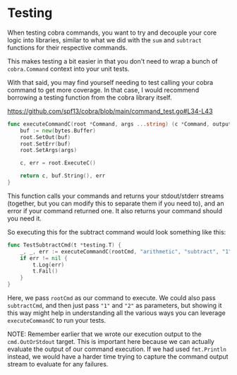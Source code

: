 # Testing

When testing cobra commands, you want to try and decouple your core logic into
libraries, similar to what we did with the `sum` and `subtract` functions for
their respective commands.

This makes testing a bit easier in that you don't need to wrap a bunch of
`cobra.Command` context into your unit tests.

With that said, you may find yourself needing to test calling your cobra command
to get more coverage. In that case, I would recommend borrowing a testing
function from the cobra library itself.

https://github.com/spf13/cobra/blob/main/command_test.go#L34-L43

```go
func executeCommandC(root *Command, args ...string) (c *Command, output string, err error) {
	buf := new(bytes.Buffer)
	root.SetOut(buf)
	root.SetErr(buf)
	root.SetArgs(args)

	c, err = root.ExecuteC()

	return c, buf.String(), err
}
```

This function calls your commands and returns your stdout/stderr streams
(together, but you can modify this to separate them if you need to), and an
error if your command returned one. It also returns your command should you need
it. 

So executing this for the subtract command would look something like this:

```go
func TestSubtractCmd(t *testing.T) {
	_, _, err := executeCommandC(rootCmd, "arithmetic", "subtract", "1", "2")
	if err != nil {
		t.Log(err)
		t.Fail()
	}
}
```

Here, we pass `rootCmd` as our command to execute. We could also pass
`subtractCmd`, and then just pass `"1"` and `"2"` as parameters, but showing it
this way might help in understanding all the various ways you can leverage
`executeCommandC` to run your tests.

NOTE: Remember earlier that we wrote our execution output to the
`cmd.OutOrStdout` target. This is important here because we can actually
evaluate the output of our command execution. If we had used `fmt.Println`
instead, we would have a harder time trying to capture the command output stream
to evaluate for any failures.